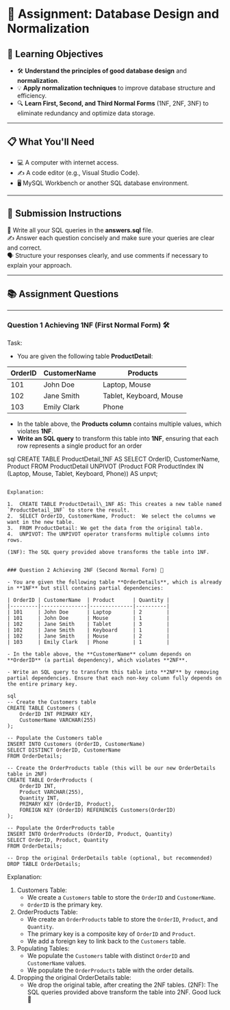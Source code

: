 # 📝 Assignment: Database Design and Normalization

## 🎯 **Learning Objectives**
* 🛠️ **Understand the principles of good database design** and **normalization**.
* 💡 **Apply normalization techniques** to improve database structure and efficiency.
* 🔍 **Learn First, Second, and Third Normal Forms** (1NF, 2NF, 3NF) to eliminate redundancy and optimize data storage.

---

## 📋 **What You'll Need**
* 💻 A computer with internet access.
* ✍️ A code editor (e.g., Visual Studio Code).
* 🖥️ MySQL Workbench or another SQL database environment.

---


## 📝 Submission Instructions  
📂 Write all your SQL queries in the **answers.sql** file.  
✍️ Answer each question concisely and make sure your queries are clear and correct.  
🗣️ Structure your responses clearly, and use comments if necessary to explain your approach.

--- 

## 📚 Assignment Questions

---

### Question 1 Achieving 1NF (First Normal Form) 🛠️
Task:
- You are given the following table **ProductDetail**:

| OrderID | CustomerName  | Products                        |
|---------|---------------|---------------------------------|
| 101     | John Doe      | Laptop, Mouse                   |
| 102     | Jane Smith    | Tablet, Keyboard, Mouse         |
| 103     | Emily Clark   | Phone                           |


- In the table above, the **Products column** contains multiple values, which violates **1NF**.
- **Write an SQL query** to transform this table into **1NF**, ensuring that each row represents a single product for an order

sql
CREATE TABLE ProductDetail_1NF AS
SELECT
    OrderID,
    CustomerName,
    Product
FROM
    ProductDetail
UNPIVOT (Product FOR ProductIndex IN (Laptop, Mouse, Tablet, Keyboard, Phone)) AS unpvt;
```

Explanation:

1.  CREATE TABLE ProductDetail\_1NF AS: This creates a new table named `ProductDetail_1NF` to store the result.
2.  SELECT OrderID, CustomerName, Product:  We select the columns we want in the new table.
3.  FROM ProductDetail: We get the data from the original table.
4.  UNPIVOT: The UNPIVOT operator transforms multiple columns into rows.

(1NF): The SQL query provided above transforms the table into 1NF.


### Question 2 Achieving 2NF (Second Normal Form) 🧩

- You are given the following table **OrderDetails**, which is already in **1NF** but still contains partial dependencies:

| OrderID | CustomerName  | Product      | Quantity |
|---------|---------------|--------------|----------|
| 101     | John Doe      | Laptop       | 2        |
| 101     | John Doe      | Mouse        | 1        |
| 102     | Jane Smith    | Tablet       | 3        |
| 102     | Jane Smith    | Keyboard     | 1        |
| 102     | Jane Smith    | Mouse        | 2        |
| 103     | Emily Clark   | Phone        | 1        |

- In the table above, the **CustomerName** column depends on **OrderID** (a partial dependency), which violates **2NF**. 

- Write an SQL query to transform this table into **2NF** by removing partial dependencies. Ensure that each non-key column fully depends on the entire primary key.

sql
-- Create the Customers table
CREATE TABLE Customers (
    OrderID INT PRIMARY KEY,
    CustomerName VARCHAR(255)
);

-- Populate the Customers table
INSERT INTO Customers (OrderID, CustomerName)
SELECT DISTINCT OrderID, CustomerName
FROM OrderDetails;

-- Create the OrderProducts table (this will be our new OrderDetails table in 2NF)
CREATE TABLE OrderProducts (
    OrderID INT,
    Product VARCHAR(255),
    Quantity INT,
    PRIMARY KEY (OrderID, Product),
    FOREIGN KEY (OrderID) REFERENCES Customers(OrderID)
);

-- Populate the OrderProducts table
INSERT INTO OrderProducts (OrderID, Product, Quantity)
SELECT OrderID, Product, Quantity
FROM OrderDetails;

-- Drop the original OrderDetails table (optional, but recommended)
DROP TABLE OrderDetails;
```

Explanation:

1.  Customers Table:
    *   We create a `Customers` table to store the `OrderID` and `CustomerName`.
    *   `OrderID` is the primary key.
2.  OrderProducts Table:
    *   We create an `OrderProducts` table to store the `OrderID`, `Product`, and `Quantity`.
    *   The primary key is a composite key of `OrderID` and `Product`.
    *   We add a foreign key to link back to the `Customers` table.
3.  Populating Tables:
    *   We populate the `Customers` table with distinct `OrderID` and `CustomerName` values.
    *   We populate the `OrderProducts` table with the order details.
4.  Dropping the original OrderDetails table:
    *   We drop the original table, after creating the 2NF tables.
(2NF): The SQL queries provided above transform the table into 2NF.
Good luck 🚀
